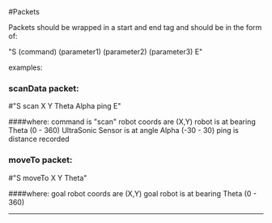 #Packets

Packets should be wrapped in a start and end tag and should be in the form of:

"S (command) (parameter1) (parameter2) (parameter3) E"

examples:

### scanData packet:
#"S scan X Y Theta Alpha ping E"

####where:
command is "scan"
robot coords are (X,Y)
robot is at bearing Theta (0 - 360)
UltraSonic Sensor is at angle Alpha (-30 - 30)
ping is distance recorded


### moveTo packet:
#"S moveTo X Y Theta"

####where:
goal robot coords are (X,Y)
goal robot is at bearing Theta (0 - 360)

--- 


